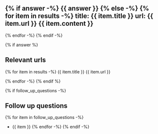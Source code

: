 {% if answer -%}
{{ answer }}
{% else -%}
{% for item in results -%}
title: {{ item.title }}
**url**: {{ item.url }}
{{ item.content }}
---

{% endfor -%}
{% endif -%}

{% if answer %}

## Relevant urls

{% for item in results -%}
{{ item.title }}
{{ item.url }}

{% endfor -%}
{% endif %}

{% if follow_up_questions -%}
## Follow up questions

{% for item in follow_up_questions -%}
- {{ item }}
{% endfor -%}
{% endif -%}
